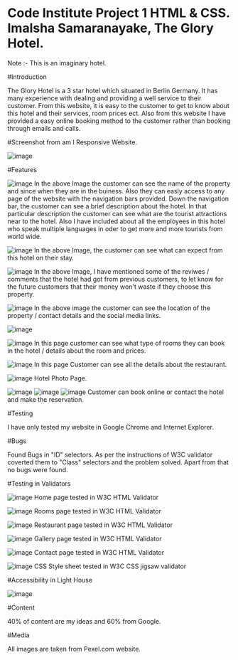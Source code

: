 # Code Institute Project 1 HTML & CSS. Imalsha Samaranayake, The Glory Hotel.
Note :- This is an imaginary hotel.

#Introduction

The Glory Hotel is a 3 star hotel which situated in Berlin Germany. It has many experience with dealing and providing a well service to their customer. From this website, it is easy to the customer to get to know about this hotel and their services, room prices ect. Also from this website I have provided a easy online booking method to the customer rather than booking through emails and calls. 

#Screenshot from am I Responsive Website.

![image](https://user-images.githubusercontent.com/131761126/235302849-bc6e823d-28ea-4f28-9d7b-b32075ca110a.png)

#Features

![image](https://user-images.githubusercontent.com/131761126/235302906-9a16ebe3-dd94-4674-8383-46408e14d976.png)
In the above Image the customer can see the name of the property and since when they are in the buiness. Also they can easly access to any page of the website with the navigation bars provided. Down the navigation bar, the customer can see a brief description about the hotel. In that particular description the customer can see what are the tourist attractions near to the hotel. Also I have included about all the employees in this hotel who speak multiple languages in oder to get more and more tourists from world wide. 

![image](https://user-images.githubusercontent.com/131761126/235303195-ef4334e8-6795-4b07-8f5e-2f15ccf2a82d.png)
In the above Image, the customer can see what can expect from this hotel on their stay.

![image](https://user-images.githubusercontent.com/131761126/235303246-5c52666c-d583-4bb7-9336-06c19da0249b.png)
In the above Image, I have mentioned some of the reviwes / comments that the hotel had got from previous customers, to let know for the future customers that their money won't waste if they choose this property.

![image](https://user-images.githubusercontent.com/131761126/235303375-6ba64498-3f0e-487f-b9f8-06f471cba3ce.png)
In the above image the customer can see the location of the property / contact details and the social media links.

![image](https://user-images.githubusercontent.com/131761126/235303446-71d65ca6-660e-4963-a6b9-32ac5f48a8b6.png)

![image](https://user-images.githubusercontent.com/131761126/235303524-4cce2b72-a3cd-408e-a52f-730da7cc0471.png)
In this page customer can see what type of rooms they can book in the hotel / details about the room and prices.

![image](https://user-images.githubusercontent.com/131761126/235303604-ee98fa5e-cbf3-4544-b440-9626bb48bb95.png)
In this page Customer can see all the details about the restaurant.

![image](https://user-images.githubusercontent.com/131761126/235303686-c2dc8d53-38c8-4c1b-add6-544ab5628a0b.png)
Hotel Photo Page.

![image](https://user-images.githubusercontent.com/131761126/235303714-ed221caf-9731-494c-a4e8-3bb2fb97058f.png)
![image](https://user-images.githubusercontent.com/131761126/235303749-b6bf56fa-2bf2-4554-b064-fbcb04e88545.png)
![image](https://user-images.githubusercontent.com/131761126/235303770-1da3b8c4-313f-4afc-bae9-bc7537d39496.png)
Customer can book online or contact the hotel and make the reservation.

#Testing

I have only tested my website in Google Chrome and Internet Explorer.

#Bugs

Found Bugs in "ID" selectors.
As per the instructions of W3C validator coverted them to "Class" selectors and the problem solved.
Apart from that no bugs were found.

#Testing in Validators

![image](https://user-images.githubusercontent.com/131761126/235304038-dc070f8f-0d9f-479d-9048-d6f3b2bb3912.png)
Home page tested in W3C HTML Validator

![image](https://user-images.githubusercontent.com/131761126/235304116-e027e296-9845-46a1-8f9d-0d98063fef60.png)
Rooms page tested in W3C HTML Validator

![image](https://user-images.githubusercontent.com/131761126/235304160-e7944453-c4df-406c-865c-274bd9fb4559.png)
Restaurant page tested in W3C HTML Validator

![image](https://user-images.githubusercontent.com/131761126/235304198-19082056-056f-49b9-b9cd-fea505399fb0.png)
Gallery page tested in W3C HTML Validator

![image](https://user-images.githubusercontent.com/131761126/235304232-5f336a4e-93ac-4678-885f-cd6b650a8473.png)
Contact page tested in W3C HTML Validator

![image](https://user-images.githubusercontent.com/131761126/235304272-b65aa051-fa97-414d-9388-93bf6ef32175.png)
CSS Style sheet tested in W3C CSS jigsaw validator

#Accessibility in Light House

![image](https://user-images.githubusercontent.com/131761126/235304393-dded66a3-07d1-47c6-a193-a0a5f81e3e0e.png)

#Content

40% of content are my ideas and 60% from Google.

#Media

All images are taken from Pexel.com website.




